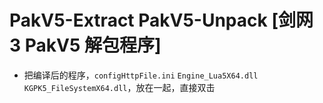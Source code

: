 # PakV5-Extract PakV5-Unpack [剑网3 PakV5 解包程序]


- 把编译后的程序，`configHttpFile.ini` `Engine_Lua5X64.dll` `KGPK5_FileSystemX64.dll`，放在一起，直接双击

